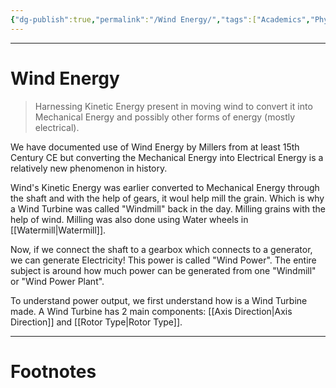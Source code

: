```yaml
---
{"dg-publish":true,"permalink":"/Wind Energy/","tags":["Academics","Physics"]}
---
```



---
# Wind Energy
> Harnessing Kinetic Energy present in moving wind to convert it into Mechanical Energy and possibly other forms of energy (mostly electrical). 

We have documented use of Wind Energy by Millers from at least 15th Century CE but converting the Mechanical Energy into Electrical Energy is a relatively new phenomenon in history.

Wind's Kinetic Energy was earlier converted to Mechanical Energy through the shaft and with the help of gears, it woul help mill the grain. Which is why a Wind Turbine was called "Windmill" back in the day. Milling grains with the help of wind. Milling was also done using Water wheels in [[Watermill\|Watermill]].

Now, if we connect the shaft to a gearbox which connects to a generator, we can generate Electricity! This power is called "Wind Power".
The entire subject is around how much power can be generated from one "Windmill" or "Wind Power Plant".

To understand power output, we first understand how is a Wind Turbine made.
A Wind Turbine has 2 main components: [[Axis Direction\|Axis Direction]] and [[Rotor Type\|Rotor Type]].

---
# Footnotes